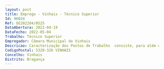 ```yaml
--- 
layout: post
title: Emprego - Vinhais - Técnico Superior
Id: 96024
Ref: OE202204/0525
DataAbertura: 2022-04-19
DataFecho: 2022-05-04
Trabalho: Técnico Superior
Empregador: Câmara Municipal de Vinhais
Descricao: Caracterização dos Postos de Trabalho  consiste, para além das funções constantes no anexo à Lei n.º 35 2014, de 20 de junho, referido no nº. 2 d artigo 88.º da mesma lei, às quais corresponde o grau 3 de complexidade funcional na categoria de técnico superior, em funções consultivas, de estudo, planeamento, programação, avaliação e aplicação de métodos e processos de natureza técnica e ou científica, que fundamentam e preparam a decisão  elaboração, autonomamente ou em grupo, de pareceres e projetos, com diversos graus de complexidade e execução de outras atividades de apoio geral ou especializado nas áreas comuns, instrumentais e operativas dos órgãos e serviços  funções exercidas com responsabilidade e autonomia técnica, ainda que com enquadramento superior qualificado  representação do órgão ou serviço em assuntos da sua especialidade, tomando opções de índole técnica, enquadradas em diretivas ou orientações superiores  Desempenho das funções inerentes ao conteúdo funcional de Técnico Superior (Educação Física), designadamente  Planeamento, elaboração, organização e controlo de ações desportivas  Gestão, racionalização e otimização de recursos materiais e humanos  Atividades de enriquecimento curricular  Programas de desenvolvimento desportivo  Conceção e aplicação de projetos de desenvolvimento desportivo  Formação Treino na natação  Lecionar de aulas de natação, planeamento, elaboração, organização, controle, acompanhamento técnico e monotorização lecionação das ações, aulas, programas e eventos desportivos que integram o plano de atividades do setor do desporto, ainda que, com enquadramento superior  aplicação de programas e projetos de desenvolvimento desportivo, formação desportiva e ocupação de tempos livres que visem a melhoria da qualidade de vida e o gosto pela prática desportiva, para vários grupos etários da população.
CodigoPostal: 5320-326 VINHAIS
Concelho: Vinhais
Distrito: Bragança
--- 
```

